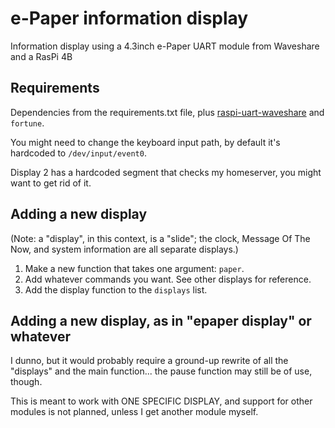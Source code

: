 # e-Paper information display

Information display using a 4.3inch e-Paper UART module from Waveshare and a RasPi 4B

## Requirements

Dependencies from the requirements.txt file, plus [raspi-uart-waveshare](https://github.com/jarret/raspi-uart-waveshare) and ``fortune``.

You might need to change the keyboard input path, by default it's hardcoded to ``/dev/input/event0``.

Display 2 has a hardcoded segment that checks my homeserver, you might want to get rid of it.

## Adding a new display

(Note: a "display", in this context, is a "slide"; the clock, Message Of The Now, and system information are all separate displays.)

1. Make a new function that takes one argument: ``paper``.
2. Add whatever commands you want. See other displays for reference.
3. Add the display function to the ``displays`` list.

## Adding a new display, as in "epaper display" or whatever

I dunno, but it would probably require a ground-up rewrite of all the "displays" and the main function... the pause function may still be of use, though.

This is meant to work with ONE SPECIFIC DISPLAY, and support for other modules is not planned, unless I get another module myself.
